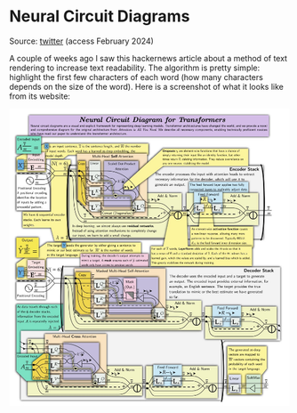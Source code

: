 # Neural Circuit Diagrams

Source: [twitter](https://twitter.com/jxmnop/status/1757244005639766157) (access February 2024)

A couple of weeks ago I saw this hackernews article about a method of text rendering to increase text readability. The algorithm is pretty simple: highlight the first few characters of each word (how many characters depends on the size of the word).
Here is a screenshot of what it looks like from its website:

![image](transformer.jpg)
